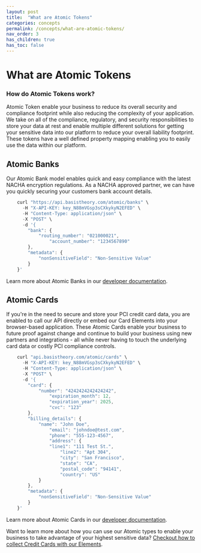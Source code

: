 ```yaml
---
layout: post
title:  "What are Atomic Tokens"
categories: concepts
permalink: /concepts/what-are-atomic-tokens/
nav_order: 3
has_children: true
has_toc: false
---
```


# What are Atomic Tokens

### How do Atomic Tokens work?

Atomic Token enable your business to reduce its overall security and compliance footprint while also reducing the complexity of your application. We take on all of the compliance, regulatory, and security responsibilities to store your data at rest and enable multiple different solutions for getting your sensitive data into our platform to reduce your overall liability footprint. These tokens have a well defined property mapping enabling you to easily use the data within our platform.

## Atomic Banks

Our Atomic Bank model enables quick and easy compliance with the latest NACHA encryption regulations. As a NACHA approved partner, we can have you quickly securing your customers bank account details.

```js
    curl "https://api.basistheory.com/atomic/banks" \
      -H "X-API-KEY: key_N88mVGsp3sCXkykyN2EFED" \
      -H "Content-Type: application/json" \
      -X "POST" \
      -d '{
        "bank": {
            "routing_number": "021000021",
                "account_number": "1234567890"
        },
        "metadata": {
            "nonSensitiveField": "Non-Sensitive Value"
        }
    }'
```
Learn more about Atomic Banks in our [developer documentation](https://docs.basistheory.com/api-reference/#atomic-banks).

## Atomic Cards

If you're in the need to secure and store your PCI credit card data, you are enabled to call our API directly or embed our Card Elements into your browser-based application. These Atomic Cards enable your business to future proof against change and continue to build your business using new partners and integrations - all while never having to touch the underlying card data or costly PCI compliance controls.

```js
    curl "api.basistheory.com/atomic/cards" \
      -H "X-API-KEY: key_N88mVGsp3sCXkykyN2EFED" \
      -H "Content-Type: application/json" \
      -X "POST" \
      -d '{
        "card": {
            "number": "4242424242424242",
                "expiration_month": 12,
                "expiration_year": 2025,
                "cvc": "123"
        },
        "billing_details": {
            "name": "John Doe",
                "email": "johndoe@test.com",
                "phone": "555-123-4567",
                "address": {
                "line1": "111 Test St.",
                    "line2": "Apt 304",
                    "city": "San Francisco",
                    "state": "CA",
                    "postal_code": "94141",
                    "country": "US"
            }
        },
        "metadata": {
            "nonSensitiveField": "Non-Sensitive Value"
        }
    }'
```

Learn more about Atomic Cards in our [developer documentation](https://docs.basistheory.com/api-reference/#atomic-cards).


Want to learn more about how you can use our Atomic types to enable your business to take advantage of your highest sensitive data? [Checkout how to collect Credit Cards with our Elements](guides/collect-atomic-cards-with-elements/).